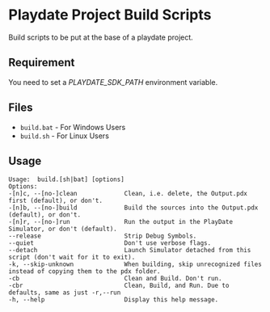 # Playdate Project Build Scripts
Build scripts to be put at the base of a playdate project.

## Requirement
You need to set a *PLAYDATE_SDK_PATH* environment variable. 

## Files
* `build.bat` - For Windows Users
* `build.sh` - For Linux Users

## Usage 
```
Usage:  build.[sh|bat] [options]
Options:
-[n]c, --[no-]clean             Clean, i.e. delete, the Output.pdx first (default), or don't.
-[n]b, --[no-]build             Build the sources into the Output.pdx (default), or don't.
-[n]r, --[no-]run               Run the output in the PlayDate Simulator, or don't (default).
--release                       Strip Debug Symbols.
--quiet                         Don't use verbose flags.
--detach                        Launch Simulator detached from this script (don't wait for it to exit).
-k, --skip-unknown              When building, skip unrecognized files instead of copying them to the pdx folder.
-cb                             Clean and Build. Don't run.
-cbr                            Clean, Build, and Run. Due to defaults, same as just -r,--run
-h, --help                      Display this help message.
```


